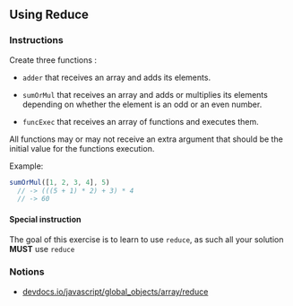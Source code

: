 ## Using Reduce

### Instructions

Create three functions :

- `adder` that receives an array and adds its elements.

- `sumOrMul` that receives an array and adds or multiplies its elements
  depending on whether the element is an odd or an even number.

- `funcExec` that receives an array of functions and executes them.

All functions may or may not receive an extra argument that should be the
initial value for the functions execution.

Example:

```js
sumOrMul([1, 2, 3, 4], 5)
  // -> (((5 + 1) * 2) + 3) * 4
  // -> 60
````

#### Special instruction

The goal of this exercise is to learn to use `reduce`, as such all your
solution **MUST** use `reduce`

### Notions

- [devdocs.io/javascript/global_objects/array/reduce](https://devdocs.io/javascript/global_objects/array/reduce)
